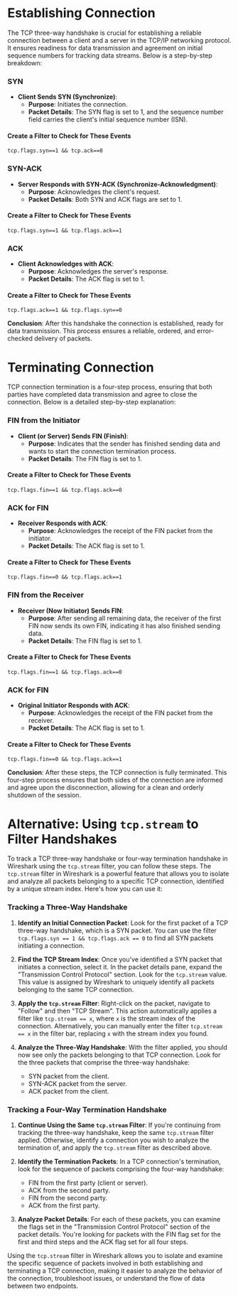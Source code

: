 # Establishing Connection

The TCP three-way handshake is crucial for establishing a reliable connection between a client and a server in the TCP/IP networking protocol. It ensures readiness for data transmission and agreement on initial sequence numbers for tracking data streams. Below is a step-by-step breakdown:

### SYN

- **Client Sends SYN (Synchronize)**:
  - **Purpose**: Initiates the connection.
  - **Packet Details**: The SYN flag is set to 1, and the sequence number field carries the client's initial sequence number (ISN).

#### Create a Filter to Check for These Events
```
tcp.flags.syn==1 && tcp.ack==0
```

### SYN-ACK

- **Server Responds with SYN-ACK (Synchronize-Acknowledgment)**:
  - **Purpose**: Acknowledges the client's request.
  - **Packet Details**: Both SYN and ACK flags are set to 1.

#### Create a Filter to Check for These Events
```
tcp.flags.syn==1 && tcp.flags.ack==1
```

### ACK

- **Client Acknowledges with ACK**:
  - **Purpose**: Acknowledges the server's response.
  - **Packet Details**: The ACK flag is set to 1.

#### Create a Filter to Check for These Events
```
tcp.flags.ack==1 && tcp.flags.syn==0
```

**Conclusion**: After this handshake the connection is established, ready for data transmission. This process ensures a reliable, ordered, and error-checked delivery of packets.

# Terminating Connection

TCP connection termination is a four-step process, ensuring that both parties have completed data transmission and agree to close the connection. Below is a detailed step-by-step explanation:

### FIN from the Initiator

- **Client (or Server) Sends FIN (Finish)**:
  - **Purpose**: Indicates that the sender has finished sending data and wants to start the connection termination process.
  - **Packet Details**: The FIN flag is set to 1.

#### Create a Filter to Check for These Events
```
tcp.flags.fin==1 && tcp.flags.ack==0
```

### ACK for FIN

- **Receiver Responds with ACK**:
  - **Purpose**: Acknowledges the receipt of the FIN packet from the initiator.
  - **Packet Details**: The ACK flag is set to 1.

#### Create a Filter to Check for These Events
```
tcp.flags.fin==0 && tcp.flags.ack==1
```
### FIN from the Receiver

- **Receiver (Now Initiator) Sends FIN**:
  - **Purpose**: After sending all remaining data, the receiver of the first FIN now sends its own FIN, indicating it has also finished sending data.
  - **Packet Details**: The FIN flag is set to 1.

#### Create a Filter to Check for These Events
```
tcp.flags.fin==1 && tcp.flags.ack==0
```
### ACK for FIN

- **Original Initiator Responds with ACK**:
  - **Purpose**: Acknowledges the receipt of the FIN packet from the receiver.
  - **Packet Details**: The ACK flag is set to 1.

#### Create a Filter to Check for These Events
```
tcp.flags.fin==0 && tcp.flags.ack==1
```

**Conclusion**: After these steps, the TCP connection is fully terminated. This four-step process ensures that both sides of the connection are informed and agree upon the disconnection, allowing for a clean and orderly shutdown of the session.


# Alternative: Using `tcp.stream` to Filter Handshakes

To track a TCP three-way handshake or four-way termination handshake in Wireshark using the `tcp.stream` filter, you can follow these steps. The `tcp.stream` filter in Wireshark is a powerful feature that allows you to isolate and analyze all packets belonging to a specific TCP connection, identified by a unique stream index. Here's how you can use it:

### Tracking a Three-Way Handshake

1. **Identify an Initial Connection Packet**: Look for the first packet of a TCP three-way handshake, which is a SYN packet. You can use the filter `tcp.flags.syn == 1 && tcp.flags.ack == 0` to find all SYN packets initiating a connection.

2. **Find the TCP Stream Index**: Once you've identified a SYN packet that initiates a connection, select it. In the packet details pane, expand the "Transmission Control Protocol" section. Look for the `tcp.stream` value. This value is assigned by Wireshark to uniquely identify all packets belonging to the same TCP connection.

3. **Apply the `tcp.stream` Filter**: Right-click on the packet, navigate to "Follow" and then "TCP Stream". This action automatically applies a filter like `tcp.stream == x`, where `x` is the stream index of the connection. Alternatively, you can manually enter the filter `tcp.stream == x` in the filter bar, replacing `x` with the stream index you found.

4. **Analyze the Three-Way Handshake**: With the filter applied, you should now see only the packets belonging to that TCP connection. Look for the three packets that comprise the three-way handshake:
   - SYN packet from the client.
   - SYN-ACK packet from the server.
   - ACK packet from the client.

### Tracking a Four-Way Termination Handshake

1. **Continue Using the Same `tcp.stream` Filter**: If you're continuing from tracking the three-way handshake, keep the same `tcp.stream` filter applied. Otherwise, identify a connection you wish to analyze the termination of, and apply the `tcp.stream` filter as described above.

2. **Identify the Termination Packets**: In a TCP connection's termination, look for the sequence of packets comprising the four-way handshake:
   - FIN from the first party (client or server).
   - ACK from the second party.
   - FIN from the second party.
   - ACK from the first party.

3. **Analyze Packet Details**: For each of these packets, you can examine the flags set in the "Transmission Control Protocol" section of the packet details. You're looking for packets with the FIN flag set for the first and third steps and the ACK flag set for all four steps.

Using the `tcp.stream` filter in Wireshark allows you to isolate and examine the specific sequence of packets involved in both establishing and terminating a TCP connection, making it easier to analyze the behavior of the connection, troubleshoot issues, or understand the flow of data between two endpoints.
